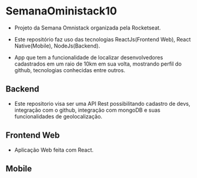 # SemanaOministack10

- Projeto da Semana Omnistack organizada pela Rocketseat. 

- Este repositório faz uso das tecnologias ReactJs(Frontend Web), React Native(Mobile), NodeJs(Backend).

- App que tem a funcionalidade de localizar desenvolvedores cadastrados em um raio de 10km em sua volta, mostrando perfil do github, tecnologias conhecidas entre outros.

## Backend

- Este repositorio visa ser uma API Rest possibilitando cadastro de devs, integração com o github, integração com mongoDB e suas funcionalidades de geolocalização.

## Frontend Web

- Aplicação Web feita com React.

## Mobile

